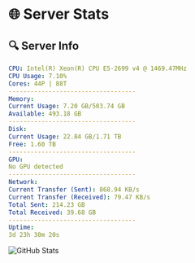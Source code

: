 # 🌐 Server Stats
## 🔍 Server Info
```yaml
CPU: Intel(R) Xeon(R) CPU E5-2699 v4 @ 1469.47MHz
CPU Usage: 7.10%
Cores: 44P | 88T
-----------------------------------
Memory:
Current Usage: 7.20 GB/503.74 GB
Available: 493.18 GB
-----------------------------------
Disk:
Current Usage: 22.84 GB/1.71 TB
Free: 1.60 TB
-----------------------------------
GPU:
No GPU detected
-----------------------------------
Network:
Current Transfer (Sent): 868.94 KB/s
Current Transfer (Received): 79.47 KB/s
Total Sent: 214.23 GB
Total Received: 39.68 GB
-----------------------------------
Uptime:
3d 23h 30m 20s
```
![GitHub Stats](https://img.shields.io/badge/Updated-2025-04-23_16:39:08-blue)